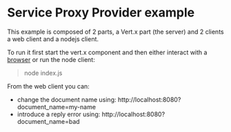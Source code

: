 # Service Proxy Provider example

This example is composed of 2 parts, a Vert.x part (the server) and 2 clients a web client and a nodejs client.

To run it first start the vert.x component and then either interact with a [browser](http://localhost:8080) or
run the node client:

> node index.js

From the web client you can:

* change the document name using: http://localhost:8080?document_name=my-name
* introduce a reply error using: http://localhost:8080?document_name=bad
